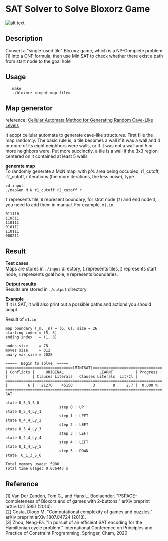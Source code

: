 # SAT Solver to Solve Bloxorz Game

![alt text](https://otfried.org/courses/cs109/bloxorz4.png)

## Description
Convert a "single-used tile" Bloxorz game, which is a NP-Complete problem [1] into a CNF formula, then use MiniSAT to check whether there exist a path from start node to the goal hole
## Usage
```
   make 
   ./bloxorz <input map file>
```
## Map generator
reference: [Cellular Automata Method for Generating Random Cave-Like Levels](http://roguebasin.com/?title=Cellular_Automata_Method_for_Generating_Random_Cave-Like_Levels)

It adopt cellular automata to generate cave-like structures. First fille the map randomly. The basic rule is, a tile becomes a wall if it was a wall and 4 or more of its eight neighbors were walls, or if it was not a wall and 5 or more neighbors were. Put more succinctly, a tile is a wall if the 3x3 region centered on it contained at least 5 walls

**generate map**  
To randomly generate a MxN map, with p% area being occupied, r1_cutoff, r2_cutoff, r iterations (the more iterations, the less noise), type
```
cd input
./mapGen M N r1_cutoff r2_cutoff r
```
```1``` represents tile, ```0``` represent boundary, for strat node (```2```) and end node ```3```, you need to add them in manual. For example, ```m1.in```.  
```
011110
110311
110111
010111
110111
000211
```

## Result
**Test cases**  
Maps are stores in ```./input``` directory, ```1``` represents tiles, ```2``` represents start node, ```3``` represents goal hole, ```0``` represents boundaries.

**Output results**  
Results are stored in ```./output``` directory

**Example**  
If it is SAT, it will also print out a possible paths and actions you should adapt   

Result of ```m1.in```
```
map boundary (_m, _n) = (6, 6), size = 26
starting index = (5, 3)
ending index   = (1, 3)

nodes size     = 78
moves size     = 312
unary var size = 2028

=====  Begin to solve  =====
==============================[MINISAT]===============================
| Conflicts |     ORIGINAL     |          LEARNT          | Progress |
|           | Clauses Literals | Clauses Literals  Lit/Cl |          |
======================================================================
|         6 |   21270    45150 |       3        8     2.7 |  0.000 % |
======================================================================
SAT

state U_5_3_S_0
                        step 0 : UP
state U_5_4_Ly_1
                        step 1 : LEFT
state U_4_4_Ly_2
                        step 2 : LEFT
state U_3_4_Ly_3
                        step 3 : LEFT
state U_2_4_Ly_4
                        step 4 : LEFT
state U_1_4_Ly_5
                        step 5 : DOWN
state  U_1_3_S_6

Total memory usage: 5980
Total time usage: 0.036443 s
```

## Reference
[1] Van Der Zanden, Tom C., and Hans L. Bodlaender. "PSPACE-completeness of Bloxorz and of games with 2-buttons." arXiv preprint arXiv:1411.5951 (2014).  
[2] Costa, Diogo M. "Computational complexity of games and puzzles." arXiv preprint arXiv:1807.04724 (2018).  
[3] Zhou, Neng-Fa. "In pursuit of an efficient SAT encoding for the Hamiltonian cycle problem." International Conference on Principles and Practice of Constraint Programming. Springer, Cham, 2020
